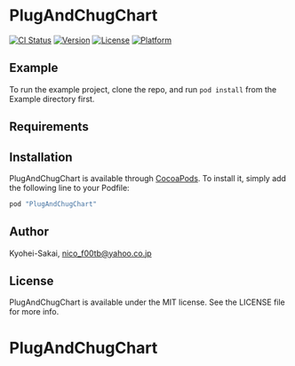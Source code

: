# PlugAndChugChart

[![CI Status](http://img.shields.io/travis/Kyohei-Sakai/PlugAndChugChart.svg?style=flat)](https://travis-ci.org/Kyohei-Sakai/PlugAndChugChart)
[![Version](https://img.shields.io/cocoapods/v/PlugAndChugChart.svg?style=flat)](http://cocoapods.org/pods/PlugAndChugChart)
[![License](https://img.shields.io/cocoapods/l/PlugAndChugChart.svg?style=flat)](http://cocoapods.org/pods/PlugAndChugChart)
[![Platform](https://img.shields.io/cocoapods/p/PlugAndChugChart.svg?style=flat)](http://cocoapods.org/pods/PlugAndChugChart)

## Example

To run the example project, clone the repo, and run `pod install` from the Example directory first.

## Requirements

## Installation

PlugAndChugChart is available through [CocoaPods](http://cocoapods.org). To install
it, simply add the following line to your Podfile:

```ruby
pod "PlugAndChugChart"
```

## Author

Kyohei-Sakai, nico_f00tb@yahoo.co.jp

## License

PlugAndChugChart is available under the MIT license. See the LICENSE file for more info.
# PlugAndChugChart
